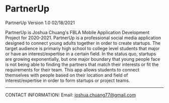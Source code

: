 # PartnerUp

PartnerUp Version 1.0 02/18/2021

PartnerUp is Joshua Chuang's FBLA Mobile Application Development Project for 2020-2021.
PartnerUp is a professional social media application designed to connect young adults together in order to create startups.
The target audience is primariy high school to college level students that major or have an interest/expertise in a certain field.
In the status quo, startups are growing exponentially, but one major boundary that young people face is not being able to finding the partners that match their interests or fit the requirements for their team.
This app allows students to connect themselves with people based on their location and field of interest/expertise in order to form startups or project teams.

----------------------------------------------------------------------------------
CONTACT INFORMATION:
Email: joshua.chuang77@gmail.com
